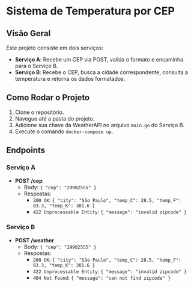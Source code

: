 # Sistema de Temperatura por CEP

## Visão Geral
Este projeto consiste em dois serviços:
- **Serviço A**: Recebe um CEP via POST, valida o formato e encaminha para o Serviço B.
- **Serviço B**: Recebe o CEP, busca a cidade correspondente, consulta a temperatura e retorna os dados formatados.


## Como Rodar o Projeto

1. Clone o repositório.
2. Navegue até a pasta do projeto.
3. Adicione sua chave da WeatherAPI no arquivo `main.go` do Serviço B.
4. Execute o comando `docker-compose up`.

## Endpoints

### Serviço A
- **POST /cep**
  - Body: `{ "cep": "29902555" }`
  - Respostas:
    - `200 OK`: `{ "city": "São Paulo", "temp_C": 28.5, "temp_F": 83.3, "temp_K": 301.6 }`
    - `422 Unprocessable Entity`: `{ "message": "invalid zipcode" }`

### Serviço B
- **POST /weather**
  - Body: `{ "cep": "29902555" }`
  - Respostas:
    - `200 OK`: `{ "city": "São Paulo", "temp_C": 28.5, "temp_F": 83.3, "temp_K": 301.6 }`
    - `422 Unprocessable Entity`: `{ "message": "invalid zipcode" }`
    - `404 Not Found`: `{ "message": "can not find zipcode" }`
